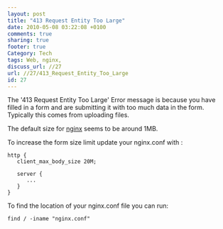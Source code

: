 ```yaml
---
layout: post
title: "413 Request Entity Too Large"
date: 2010-05-08 03:22:08 +0100 
comments: true
sharing: true
footer: true
Category: Tech
tags: Web, nginx,
discuss_url: //27
url: //27/413_Request_Entity_Too_Large
id: 27
---
```

The '413 Request Entity Too Large' Error message is because you have filled in a form and are submitting it with too much data in the form. Typically this comes from uploading files.

The default size for [nginx][] seems to be around 1MB.

To increase the form size limit update your nginx.conf with :

    http {
       client_max_body_size 20M;
    
       server {
          ...
       }
    }

To find the location of your nginx.conf file you can run:

    find / -iname "nginx.conf"


[nginx]: http://nginx.org/
